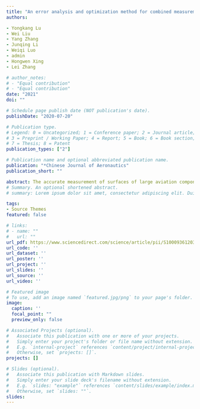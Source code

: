 ```yaml
---
title: "An error analysis and optimization method for combined measurement with binocular vision"
authors:

- Yongkang Lu
- Wei Liu
- Yang Zhang
- Junqing Li
- Weiqi Luo
- admin
- Hongwen Xing
- Lei Zhang

# author_notes:
# - "Equal contribution"
# - "Equal contribution"
date: "2021"
doi: ""

# Schedule page publish date (NOT publication's date).
publishDate: "2020-07-20"

# Publication type.
# Legend: 0 = Uncategorized; 1 = Conference paper; 2 = Journal article;
# 3 = Preprint / Working Paper; 4 = Report; 5 = Book; 6 = Book section;
# 7 = Thesis; 8 = Patent
publication_types: ["2"]

# Publication name and optional abbreviated publication name.
publication: "*Chinese Journal of Aeronautics"
publication_short: ""

abstract: The accurate measurement of surfaces of large aviation components is vital for the assessment of manufacturing and assembly quality of such components. To satisfy the measurement requirement of large-size components, most current researches pay more attention to combined measurement methods utilizing different measuring instruments, but the related researches on error analysis and optimization methods are not taken enough attention. This paper proposes a combined laser-assisted measurement method with feature enhancement techniques, and it also develops an error propagation model of the main factors affecting the overall measurement error in detail. Firstly, the surface of a large-size component is measured by the measurement system at multiple stations. Secondly, a control point coordinate system is established as a bridge to unify all local measurement data into the global coordinate system. To improve the overall measurement accuracy, the pixel extraction error as a key factor causing the overall measurement error is analyzed in detail. Next, the error propagation model is established, and some optimization strategies of layout for minimizing measurement error and transformation error are researched. Finally, experiments are carried out to verify the effectiveness of the proposed method. The results show that the measurement error of the proposed method reaches 0.073% and 0.14% with a 1D standard ruler and a flat plate, respectively.
# Summary. An optional shortened abstract.
# summary: Lorem ipsum dolor sit amet, consectetur adipiscing elit. Duis posuere tellus ac convallis placerat. Proin tincidunt magna sed ex sollicitudin condimentum.

tags:
- Source Themes
featured: false

# links:
# - name: ""
#   url: ""
url_pdf: https://www.sciencedirect.com/science/article/pii/S1000936120303186
url_code: ''
url_dataset: ''
url_poster: ''
url_project: ''
url_slides: ''
url_source: ''
url_video: ''

# Featured image
# To use, add an image named `featured.jpg/png` to your page's folder. 
image:
  caption: ''
  focal_point: ""
  preview_only: false

# Associated Projects (optional).
#   Associate this publication with one or more of your projects.
#   Simply enter your project's folder or file name without extension.
#   E.g. `internal-project` references `content/project/internal-project/index.md`.
#   Otherwise, set `projects: []`.
projects: []

# Slides (optional).
#   Associate this publication with Markdown slides.
#   Simply enter your slide deck's filename without extension.
#   E.g. `slides: "example"` references `content/slides/example/index.md`.
#   Otherwise, set `slides: ""`.
slides: 
---
```


